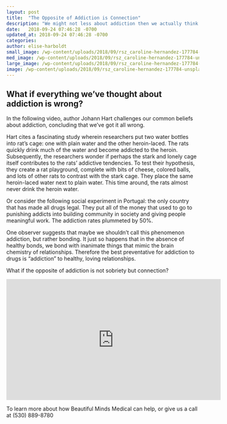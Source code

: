 ```yaml
---
layout: post
title:  "The Opposite of Addiction is Connection"
description: "We might not less about addiction then we actually think. What is the opposite of addiction?"
date:   2018-09-24 07:46:28 -0700
updated_at: 2018-09-24 07:46:28 -0700
categories: 
author: elise-harboldt
small_image: /wp-content/uploads/2018/09/rsz_caroline-hernandez-177784-unsplash-1024x683-150x150.jpg
med_image: /wp-content/uploads/2018/09/rsz_caroline-hernandez-177784-unsplash-1024x683-300x200.jpg
large_image: /wp-content/uploads/2018/09/rsz_caroline-hernandez-177784-unsplash-1024x683-768x512.jpg
image: /wp-content/uploads/2018/09/rsz_caroline-hernandez-177784-unsplash-1024x683.jpg
---
```


## What if everything we’ve thought about addiction is wrong?

In the following video, author Johann Hart challenges our common beliefs about addiction, concluding that we’ve got it all wrong.

Hart cites a fascinating study wherein researchers put two water bottles into rat’s cage: one with plain water and the other heroin-laced. The rats quickly drink much of the water and become addicted to the heroin. Subsequently, the researchers wonder if perhaps the stark and lonely cage itself contributes to the rats’ addictive tendencies. To test their hypothesis, they create a rat playground, complete with bits of cheese, colored balls, and lots of other rats to contrast with the stark cage. They place the same heroin-laced water next to plain water. This time around, the rats almost never drink the heroin water.

Or consider the following social experiment in Portugal: the only country that has made all drugs legal. They put all of the money that used to go to punishing addicts into building community in society and giving people meaningful work. The addiction rates plummeted by 50%.

One observer suggests that maybe we shouldn’t call this phenomenon addiction, but rather bonding. It just so happens that in the absence of healthy bonds, we bond with inanimate things that mimic the brain chemistry of relationships. Therefore the best preventative for addiction to drugs is “addiction” to healthy, loving relationships.

What if the opposite of addiction is not sobriety but connection?

<iframe src="https://www.youtube.com/embed/PY9DcIMGxMs" width="560" height="315" frameborder="0" allowfullscreen="allowfullscreen"></iframe>

To learn more about how Beautiful Minds Medical can help, or give us a call at (530) 889-8780